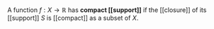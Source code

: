 A function $f: X\to\mathbb R$ has **compact [[support]]** if the [[closure]] of its [[support]] $S$ is [[compact]] as a subset of $X$.

